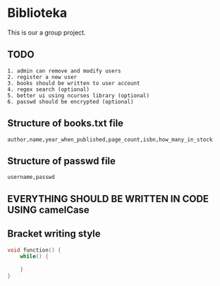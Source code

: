 # Biblioteka
This is our a group project.

## TODO
```
1. admin can remove and modify users
2. register a new user
3. books should be written to user account
4. regex search (optional)
5. better ui using ncurses library (optional)
6. passwd should be encrypted (optional)
```

## Structure of books.txt file
```
author,name,year_when_published,page_count,isbn,how_many_in_stock
```

## Structure of passwd file
```
username,passwd
```

## EVERYTHING SHOULD BE WRITTEN IN CODE USING camelCase

## Bracket writing style

```c
void function() {
    while() {
        
    }
}
```
